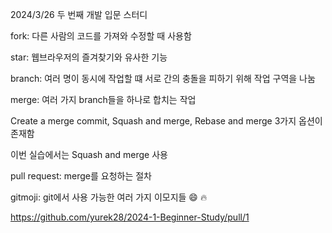 2024/3/26 두 번째 개발 입문 스터디

fork: 다른 사람의 코드를 가져와 수정할 때 사용함

star: 웹브라우저의 즐겨찾기와 유사한 기능

branch: 여러 명이 동시에 작업할 떄 서로 간의 충돌을 피하기 위해 작업 구역을 나눔

merge: 여러 가지 branch들을 하나로 합치는 작업

Create a merge commit, Squash and merge, Rebase and merge 3가지 옵션이 존재함

이번 실습에서는 Squash and merge 사용

pull request: merge를 요청하는 절차

gitmoji: git에서 사용 가능한 여러 가지 이모지들 :smile: :fire:

<https://github.com/yurek28/2024-1-Beginner-Study/pull/1>